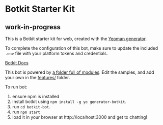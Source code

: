 # Botkit Starter Kit

## work-in-progress


This is a Botkit starter kit for web, created with the [Yeoman generator](https://github.com/howdyai/botkit/tree/master/packages/generator-botkit#readme).

To complete the configuration of this bot, make sure to update the included `.env` file with your platform tokens and credentials.

[Botkit Docs](https://botkit.ai/docs/v4)

This bot is powered by [a folder full of modules](https://botkit.ai/docs/v4/core.html#organize-your-bot-code). 
Edit the samples, and add your own in the [features/](features/) folder.



To run bot:

1. ensure npm is installed 
2. install botkit using ```npm install -g yo generator-botkit```.
3. run ```cd botkit-bot```.
4. run ```npm start```
5. load it in your browser at http://localhost:3000 and get to chatting!

